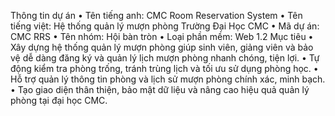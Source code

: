 Thông tin dự án
• Tên tiếng anh: CMC Room Reservation System
• Tên tiếng việt: Hệ thống quản lý mượn phòng Trường Đại Học CMC
• Mã dự án: CMC RRS
• Tên nhóm: Hội bàn tròn
• Loại phần mềm: Web
1.2 Mục tiêu
• Xây dựng hệ thống quản lý mượn phòng giúp sinh viên, giảng viên và
bảo vệ dễ dàng đăng ký và quản lý lịch mượn phòng nhanh chóng, tiện
lợi.
• Tự động kiểm tra phòng trống, tránh trùng lịch và tối ưu sử dụng phòng
học.
• Hỗ trợ quản lý thông tin phòng và lịch sử mượn phòng chính xác, minh
bạch.
• Tạo giao diện thân thiện, bảo mật dữ liệu và nâng cao hiệu quả quản
lý phòng tại đại học CMC.
